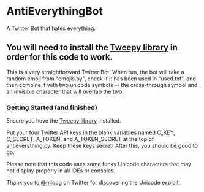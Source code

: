 # AntiEverythingBot
A Twitter Bot that hates everything.

## You will need to install the **[Tweepy library](https://www.tweepy.org/)** in order for this code to work.

This is a very straightforward Twitter Bot. When run, the bot will take a random emoji from "emojis.py", check if it has been used in "used.txt", and then combine it with two unicode symbols -- the cross-through symbol and an invisible character that will overlap the two.

### Getting Started (and finished)
Ensure you have the [Tweepy library](https://www.tweepy.org/) installed.

Put your four Twitter API keys in the blank variables named C_KEY, C_SECRET, A_TOKEN, and A_TOKEN_SECRET at the top of antieverything.py. Keep these keys secret! After this, you should be good to go.

Please note that this code uses some funky Unicode characters that may not display properly in all IDEs or consoles.

Thank you to [@mioog](https://twitter.com/mioog) on Twitter for discovering the Unicode exploit.
